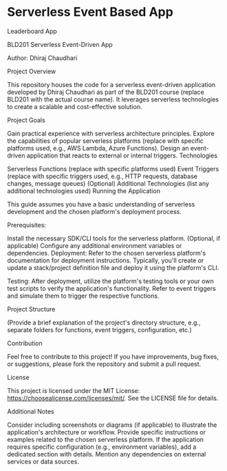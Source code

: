 # Serverless Event Based App
Leaderboard App

BLD201 Serverless Event-Driven App

Author: Dhiraj Chaudhari

Project Overview

This repository houses the code for a serverless event-driven application developed by Dhiraj Chaudhari as part of the BLD201 course (replace BLD201 with the actual course name). It leverages serverless technologies to create a scalable and cost-effective solution.

Project Goals

Gain practical experience with serverless architecture principles.
Explore the capabilities of popular serverless platforms (replace with specific platforms used, e.g., AWS Lambda, Azure Functions).
Design an event-driven application that reacts to external or internal triggers.
Technologies

Serverless Functions (replace with specific platforms used)
Event Triggers (replace with specific triggers used, e.g., HTTP requests, database changes, message queues)
(Optional) Additional Technologies (list any additional technologies used)
Running the Application

This guide assumes you have a basic understanding of serverless development and the chosen platform's deployment process.

Prerequisites:

Install the necessary SDK/CLI tools for the serverless platform.
(Optional, if applicable) Configure any additional environment variables or dependencies.
Deployment:
Refer to the chosen serverless platform's documentation for deployment instructions. Typically, you'll create or update a stack/project definition file and deploy it using the platform's CLI.

Testing:
After deployment, utilize the platform's testing tools or your own test scripts to verify the application's functionality. Refer to event triggers and simulate them to trigger the respective functions.

Project Structure

(Provide a brief explanation of the project's directory structure, e.g., separate folders for functions, event triggers, configuration, etc.)

Contribution

Feel free to contribute to this project! If you have improvements, bug fixes, or suggestions, please fork the repository and submit a pull request.

License

This project is licensed under the MIT License: https://choosealicense.com/licenses/mit/. See the LICENSE file for details.

Additional Notes

Consider including screenshots or diagrams (if applicable) to illustrate the application's architecture or workflow.
Provide specific instructions or examples related to the chosen serverless platform.
If the application requires specific configuration (e.g., environment variables), add a dedicated section with details.
Mention any dependencies on external services or data sources.